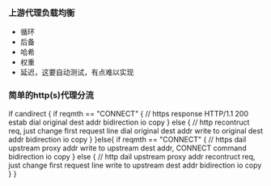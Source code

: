 
### 上游代理负载均衡

* 循环
* 后备
* 哈希
* 权重
* 延迟，这要自动测试，有点难以实现

### 简单的http(s)代理分流

if candirect {
  if reqmth == "CONNECT" { // https
     response HTTP/1.1 200 estab
     dial original dest addr
     bidirection io copy
  } else { // http
     recontruct req, just change first request line
     dial original dest addr
     write to original dest addr
     bidirection io copy
  }
}else{
  if reqmth == "CONNECT" { // https
     dail upstream proxy addr
     write to upstream dest addr, CONNECT command
     bidirection io copy
  } else { // http
     dail upstream proxy addr
     recontruct req, just change first request line
     write to upstream dest addr
     bidirection io copy
  }
}

